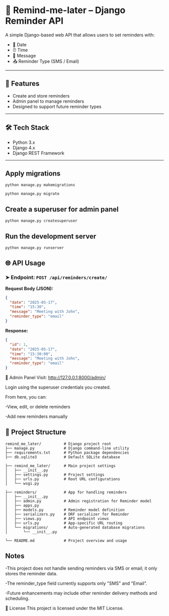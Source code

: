 # 📌 Remind-me-later – Django Reminder API

A simple Django-based web API that allows users to set reminders with:
- 📅 Date
- ⏰ Time
- 📝 Message
- 📤 Reminder Type (SMS / Email)

---

## 🚀 Features

- Create and store reminders
- Admin panel to manage reminders
- Designed to support future reminder types

---

## 🛠 Tech Stack

- Python 3.x
- Django 4.x
- Django REST Framework

---
## Apply migrations
```text
python manage.py makemigrations
```
```text
python manage.py migrate
```
## Create a superuser for admin panel
```text
python manage.py createsuperuser
```
## Run the development server
```text
python manage.py runserver
```
## 🌐 API Usage

### ➤ Endpoint: `POST /api/reminders/create/`

**Request Body (JSON):**

```json
{
  "date": "2025-05-17",
  "time": "15:30",
  "message": "Meeting with John",
  "reminder_type": "email"
}
```
**Response:**
```json
{
  "id": 1,
  "date": "2025-05-17",
  "time": "15:30:00",
  "message": "Meeting with John",
  "reminder_type": "email"
}
```

🔐 Admin Panel
Visit: http://127.0.0.1:8000/admin/

Login using the superuser credentials you created.

From here, you can:

-View, edit, or delete reminders

-Add new reminders manually
## 📁 Project Structure
```text
remind_me_later/          # Django project root
├── manage.py             # Django command-line utility
├── requirements.txt      # Python package dependencies
├── db.sqlite3            # Default SQLite database

├── remind_me_later/      # Main project settings
│   ├── __init__.py
│   ├── settings.py       # Project settings
│   ├── urls.py           # Root URL configurations
│   └── wsgi.py

├── reminders/            # App for handling reminders
│   ├── __init__.py
│   ├── admin.py          # Admin registration for Reminder model
│   ├── apps.py
│   ├── models.py         # Reminder model definition
│   ├── serializers.py    # DRF serializer for Reminder
│   ├── views.py          # API endpoint views
│   ├── urls.py           # App-specific URL routing
│   └── migrations/       # Auto-generated database migrations
│       └── __init__.py

└── README.md             # Project overview and usage
```
## Notes
-This project does not handle sending reminders via SMS or email; it only stores the reminder data.

-The reminder_type field currently supports only "SMS" and "Email".

-Future enhancements may include other reminder delivery methods and scheduling.


📄 License
This project is licensed under the MIT License.
